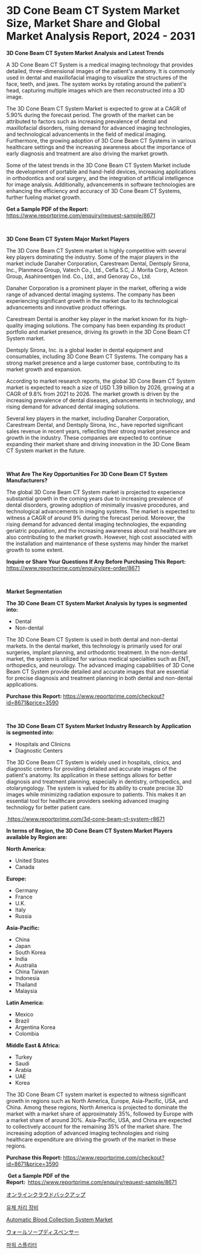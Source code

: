 <p><h1>3D Cone Beam CT System Market Size, Market Share and Global Market Analysis Report, 2024 - 2031</h1></p><p><strong>3D Cone Beam CT System Market Analysis and Latest Trends</strong></p>
<p><p>A 3D Cone Beam CT System is a medical imaging technology that provides detailed, three-dimensional images of the patient's anatomy. It is commonly used in dental and maxillofacial imaging to visualize the structures of the face, teeth, and jaws. The system works by rotating around the patient's head, capturing multiple images which are then reconstructed into a 3D image.</p><p>The 3D Cone Beam CT System Market is expected to grow at a CAGR of 5.90% during the forecast period. The growth of the market can be attributed to factors such as increasing prevalence of dental and maxillofacial disorders, rising demand for advanced imaging technologies, and technological advancements in the field of medical imaging. Furthermore, the growing adoption of 3D Cone Beam CT Systems in various healthcare settings and the increasing awareness about the importance of early diagnosis and treatment are also driving the market growth.</p><p>Some of the latest trends in the 3D Cone Beam CT System Market include the development of portable and hand-held devices, increasing applications in orthodontics and oral surgery, and the integration of artificial intelligence for image analysis. Additionally, advancements in software technologies are enhancing the efficiency and accuracy of 3D Cone Beam CT Systems, further fueling market growth.</p></p>
<p><strong>Get a Sample PDF of the Report:&nbsp;</strong> <a href="https://www.reportprime.com/enquiry/request-sample/8671">https://www.reportprime.com/enquiry/request-sample/8671</a></p>
<p>&nbsp;</p>
<p><strong>3D Cone Beam CT System Major Market Players</strong></p>
<p><p>The 3D Cone Beam CT System market is highly competitive with several key players dominating the industry. Some of the major players in the market include Danaher Corporation, Carestream Dental, Dentsply Sirona, Inc., Planmeca Group, Vatech Co., Ltd., Cefla S.C, J. Morita Corp, Acteon Group, Asahiroentgen Ind. Co., Ltd., and Genoray Co., Ltd.</p><p>Danaher Corporation is a prominent player in the market, offering a wide range of advanced dental imaging systems. The company has been experiencing significant growth in the market due to its technological advancements and innovative product offerings.</p><p>Carestream Dental is another key player in the market known for its high-quality imaging solutions. The company has been expanding its product portfolio and market presence, driving its growth in the 3D Cone Beam CT System market.</p><p>Dentsply Sirona, Inc. is a global leader in dental equipment and consumables, including 3D Cone Beam CT Systems. The company has a strong market presence and a large customer base, contributing to its market growth and expansion.</p><p>According to market research reports, the global 3D Cone Beam CT System market is expected to reach a size of USD 1.39 billion by 2026, growing at a CAGR of 9.8% from 2021 to 2026. The market growth is driven by the increasing prevalence of dental diseases, advancements in technology, and rising demand for advanced dental imaging solutions.</p><p>Several key players in the market, including Danaher Corporation, Carestream Dental, and Dentsply Sirona, Inc., have reported significant sales revenue in recent years, reflecting their strong market presence and growth in the industry. These companies are expected to continue expanding their market share and driving innovation in the 3D Cone Beam CT System market in the future.</p></p>
<p>&nbsp;</p>
<p><strong>What Are The Key Opportunities For 3D Cone Beam CT System Manufacturers?</strong></p>
<p><p>The global 3D Cone Beam CT System market is projected to experience substantial growth in the coming years due to increasing prevalence of dental disorders, growing adoption of minimally invasive procedures, and technological advancements in imaging systems. The market is expected to witness a CAGR of around 9% during the forecast period. Moreover, the rising demand for advanced dental imaging technologies, the expanding geriatric population, and the increasing awareness about oral healthcare are also contributing to the market growth. However, high cost associated with the installation and maintenance of these systems may hinder the market growth to some extent.</p></p>
<p><strong>Inquire or Share Your Questions If Any Before Purchasing This Report:</strong> <a href="https://www.reportprime.com/enquiry/pre-order/8671">https://www.reportprime.com/enquiry/pre-order/8671</a></p>
<p>&nbsp;</p>
<p><strong>Market Segmentation</strong></p>
<p><strong>The 3D Cone Beam CT System Market Analysis by types is segmented into:</strong></p>
<p><ul><li>Dental</li><li>Non-dental</li></ul></p>
<p><p>The 3D Cone Beam CT System is used in both dental and non-dental markets. In the dental market, this technology is primarily used for oral surgeries, implant planning, and orthodontic treatment. In the non-dental market, the system is utilized for various medical specialties such as ENT, orthopedics, and neurology. The advanced imaging capabilities of 3D Cone Beam CT System provide detailed and accurate images that are essential for precise diagnosis and treatment planning in both dental and non-dental applications.</p></p>
<p><strong>Purchase this Report:&nbsp;</strong><a href="https://www.reportprime.com/checkout?id=8671&price=3590">https://www.reportprime.com/checkout?id=8671&price=3590</a></p>
<p>&nbsp;</p>
<p><strong>The 3D Cone Beam CT System Market Industry Research by Application is segmented into:</strong></p>
<p><ul><li>Hospitals and Clinicns</li><li>Diagnostic Centers</li></ul></p>
<p><p>The 3D Cone Beam CT System is widely used in hospitals, clinics, and diagnostic centers for providing detailed and accurate images of the patient's anatomy. Its application in these settings allows for better diagnosis and treatment planning, especially in dentistry, orthopedics, and otolaryngology. The system is valued for its ability to create precise 3D images while minimizing radiation exposure to patients. This makes it an essential tool for healthcare providers seeking advanced imaging technology for better patient care.</p></p>
<p><a href="https://www.reportprime.com/3d-cone-beam-ct-system-r8671">&nbsp;https://www.reportprime.com/3d-cone-beam-ct-system-r8671</a></p>
<p><strong>In terms of Region, the 3D Cone Beam CT System Market Players available by Region are:</strong></p>
<p>
    <p> <strong> North America: </strong>
        <ul>
            <li>United States</li>
            <li>Canada</li>
        </ul>
        </p> 
    <p> <strong> Europe: </strong>
        <ul>
            <li>Germany</li>
            <li>France</li>
            <li>U.K.</li>
            <li>Italy</li>
            <li>Russia</li>
        </ul>
        </p> 
    <p> <strong> Asia-Pacific: </strong>
        <ul>
            <li>China</li>
            <li>Japan</li>
            <li>South Korea</li>
            <li>India</li>
            <li>Australia</li>
            <li>China Taiwan</li>
            <li>Indonesia</li>
            <li>Thailand</li>
            <li>Malaysia</li>
        </ul>
        </p> 
    <p> <strong> Latin America: </strong>
        <ul>
            <li>Mexico</li>
            <li>Brazil</li>
            <li>Argentina Korea</li>
            <li>Colombia</li>
        </ul>
        </p> 
    <p> <strong> Middle East & Africa: </strong>
        <ul>
            <li>Turkey</li>
            <li>Saudi</li>
            <li>Arabia</li>
            <li>UAE</li>
            <li>Korea</li>
        </ul>
    </p>
    </p>
<p><p>The 3D Cone Beam CT system market is expected to witness significant growth in regions such as North America, Europe, Asia-Pacific, USA, and China. Among these regions, North America is projected to dominate the market with a market share of approximately 35%, followed by Europe with a market share of around 30%. Asia-Pacific, USA, and China are expected to collectively account for the remaining 35% of the market share. The increasing adoption of advanced imaging technologies and rising healthcare expenditure are driving the growth of the market in these regions.</p></p>
<p><strong>Purchase this Report: </strong><a href="https://www.reportprime.com/checkout?id=8671&price=3590">https://www.reportprime.com/checkout?id=8671&price=3590</a></p>
<p>&nbsp;<strong>Get a Sample PDF of the Report:&nbsp;&nbsp;</strong><a href="https://www.reportprime.com/enquiry/request-sample/8671">https://www.reportprime.com/enquiry/request-sample/8671</a></p>
<p><strong></strong></p>
<p><p><a href="https://github.com/RudySimonis2023/Market-Research-Report-List-1/blob/main/154492577513.md">オンラインクラウドバックアップ</a></p><p><a href="https://github.com/JosefaRice/Market-Research-Report-List-1/blob/main/975240873245.md">유체 처리 장비</a></p><p><a href="https://github.com/AnnChovey2023/Market-Research-Report-List-1/blob/main/automatic-blood-collection-system-market.md">Automatic Blood Collection System Market</a></p><p><a href="https://github.com/mm14022023/Market-Research-Report-List-1/blob/main/533598977512.md">ウォールソープディスペンサー</a></p><p><a href="https://github.com/fernandotryO5lson96765/Market-Research-Report-List-1/blob/main/497363073244.md">파워 스플리터</a></p></p>